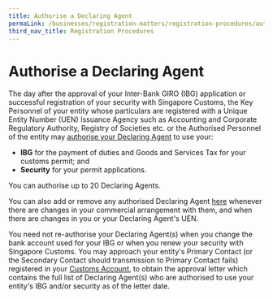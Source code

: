 ```yaml
---
title: Authorise a Declaring Agent
permaLink: /businesses/registration-matters/registration-procedures/authorise-a-declaring-agent
third_nav_title: Registration Procedures 
---
```


# Authorise a Declaring Agent

The day after the approval of your Inter-Bank GIRO (IBG) application or successful registration of your security with Singapore Customs, the Key Personnel of your entity whose particulars are registered with a Unique Entity Number (UEN) Issuance Agency such as Accounting and Corporate Regulatory Authority, Registry of Societies etc. or the Authorised Personnel of the entity may  [authorise your Declaring Agent](https://www.tradenet.gov.sg/TN41EFORM/tdsui/authdeclaringagent/addanddelete.do?doAction=INITIALIZE&APPLICATION_ID=TXWP)  to use your:

-   **IBG** for the payment of duties and Goods and Services Tax for your customs permit; and
-   **Security** for your permit applications.

You can authorise up to 20 Declaring Agents.

You can also add or remove any authorised Declaring Agent  [here](https://www.tradenet.gov.sg/TN41EFORM/tdsui/authdeclaringagent/addanddelete.do?doAction=INITIALIZE&APPLICATION_ID=TXWP)  whenever there are changes in your commercial arrangement with them, and when there are changes in you or your Declaring Agent's UEN.

You need not re-authorise your Declaring Agent(s) when you change the bank account used for your IBG or when you renew your security with Singapore Customs. You may approach your entity's Primary Contact (or the Secondary Contact should transmission to Primary Contact fails) registered in your  [Customs Account](https://www.tradenet.gov.sg/TN41EFORM/tds/sp/splogin.do?action=init_acct), to obtain the approval letter which contains the full list of Declaring Agent(s) who are authorised to use your entity's IBG and/or security as of the letter date.
